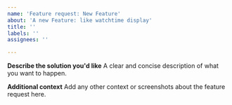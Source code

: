 ```yaml
---
name: 'Feature request: New Feature'
about: 'A new Feature: like watchtime display'
title: ''
labels: ''
assignees: ''

---
```


**Describe the solution you'd like**
A clear and concise description of what you want to happen.

**Additional context**
Add any other context or screenshots about the feature request here.
